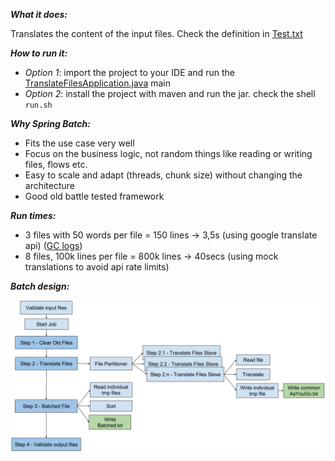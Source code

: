 ***What it does:***

Translates the content of the input files. Check the definition in [Test.txt](Test.txt)

***How to run it:***

- _Option 1_: import the project to your IDE and run the [TranslateFilesApplication.java](src/main/java/com/zenval/translatefiles/TranslateFilesApplication.java) main
- _Option 2_: install the project with maven and run the jar. check the shell `run.sh`

***Why Spring Batch:***

- Fits the use case very well
- Focus on the business logic, not random things like reading or writing files, flows etc.
- Easy to scale and adapt (threads, chunk size) without changing the architecture
- Good old battle tested framework

***Run times:***

- 3 files with 50 words per file = 150 lines -> 3,5s (using google translate api) ([GC logs](http://gceasy.io/my-gc-report.jsp?p=c2hhcmVkLzIwMTcvMDYvOC8tLWdjLmxvZy0tNy0xMS0zOQ==))
- 8 files, 100k lines per file = 800k lines -> 40secs (using mock translations to avoid api rate limits)

***Batch design:***

![Batch](/translate-files-test.png)
